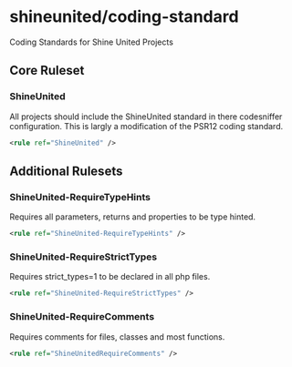 # shineunited/coding-standard
Coding Standards for Shine United Projects


## Core Ruleset

### ShineUnited
All projects should include the ShineUnited standard in there codesniffer configuration. This is largly a modification of the PSR12 coding standard.

```xml
<rule ref="ShineUnited" />
```

## Additional Rulesets

### ShineUnited-RequireTypeHints
Requires all parameters, returns and properties to be type hinted.
```xml
<rule ref="ShineUnited-RequireTypeHints" />
```

### ShineUnited-RequireStrictTypes
Requires strict_types=1 to be declared in all php files.
```xml
<rule ref="ShineUnited-RequireStrictTypes" />
```

### ShineUnited-RequireComments
Requires comments for files, classes and most functions.

```xml
<rule ref="ShineUnitedRequireComments" />
```
